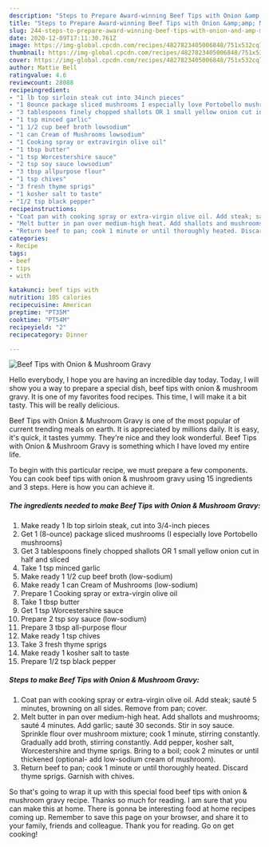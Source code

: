 ```yaml
---
description: "Steps to Prepare Award-winning Beef Tips with Onion &amp;amp; Mushroom Gravy"
title: "Steps to Prepare Award-winning Beef Tips with Onion &amp;amp; Mushroom Gravy"
slug: 244-steps-to-prepare-award-winning-beef-tips-with-onion-and-amp-mushroom-gravy
date: 2020-12-09T17:11:30.761Z
image: https://img-global.cpcdn.com/recipes/4827823405006848/751x532cq70/beef-tips-with-onion-mushroom-gravy-recipe-main-photo.jpg
thumbnail: https://img-global.cpcdn.com/recipes/4827823405006848/751x532cq70/beef-tips-with-onion-mushroom-gravy-recipe-main-photo.jpg
cover: https://img-global.cpcdn.com/recipes/4827823405006848/751x532cq70/beef-tips-with-onion-mushroom-gravy-recipe-main-photo.jpg
author: Mattie Bell
ratingvalue: 4.6
reviewcount: 28088
recipeingredient:
- "1 lb top sirloin steak cut into 34inch pieces"
- "1 8ounce package sliced mushrooms I especially love Portobello mushrooms"
- "3 tablespoons finely chopped shallots OR 1 small yellow onion cut in half and sliced"
- "1 tsp minced garlic"
- "1 1/2 cup beef broth lowsodium"
- "1 can Cream of Mushrooms lowsodium"
- "1 Cooking spray or extravirgin olive oil"
- "1 tbsp butter"
- "1 tsp Worcestershire sauce"
- "2 tsp soy sauce lowsodium"
- "3 tbsp allpurpose flour"
- "1 tsp chives"
- "3 fresh thyme sprigs"
- "1 kosher salt to taste"
- "1/2 tsp black pepper"
recipeinstructions:
- "Coat pan with cooking spray or extra-virgin olive oil. Add steak; sauté 5 minutes, browning on all sides. Remove from pan; cover."
- "Melt butter in pan over medium-high heat. Add shallots and mushrooms; sauté 4 minutes. Add garlic; sauté 30 seconds. Stir in soy sauce. Sprinkle flour over mushroom mixture; cook 1 minute, stirring constantly. Gradually add broth, stirring constantly. Add pepper, kosher salt, Worcestershire and thyme sprigs. Bring to a boil; cook 2 minutes or until thickened (optional- add low-sodium cream of mushroom)."
- "Return beef to pan; cook 1 minute or until thoroughly heated. Discard thyme sprigs. Garnish with chives."
categories:
- Recipe
tags:
- beef
- tips
- with

katakunci: beef tips with 
nutrition: 105 calories
recipecuisine: American
preptime: "PT35M"
cooktime: "PT54M"
recipeyield: "2"
recipecategory: Dinner

---
```



![Beef Tips with Onion &amp; Mushroom Gravy](https://img-global.cpcdn.com/recipes/4827823405006848/751x532cq70/beef-tips-with-onion-mushroom-gravy-recipe-main-photo.jpg)

Hello everybody, I hope you are having an incredible day today. Today, I will show you a way to prepare a special dish, beef tips with onion &amp; mushroom gravy. It is one of my favorites food recipes. This time, I will make it a bit tasty. This will be really delicious.

Beef Tips with Onion &amp; Mushroom Gravy is one of the most popular of current trending meals on earth. It is appreciated by millions daily. It is easy, it's quick, it tastes yummy. They're nice and they look wonderful. Beef Tips with Onion &amp; Mushroom Gravy is something which I have loved my entire life.




To begin with this particular recipe, we must prepare a few components. You can cook beef tips with onion &amp; mushroom gravy using 15 ingredients and 3 steps. Here is how you can achieve it.

<!--inarticleads1-->

##### The ingredients needed to make Beef Tips with Onion &amp; Mushroom Gravy:

1. Make ready 1 lb top sirloin steak, cut into 3/4-inch pieces
1. Get 1 (8-ounce) package sliced mushrooms (I especially love Portobello mushrooms)
1. Get 3 tablespoons finely chopped shallots OR 1 small yellow onion cut in half and sliced
1. Take 1 tsp minced garlic
1. Make ready 1 1/2 cup beef broth (low-sodium)
1. Make ready 1 can Cream of Mushrooms (low-sodium)
1. Prepare 1 Cooking spray or extra-virgin olive oil
1. Take 1 tbsp butter
1. Get 1 tsp Worcestershire sauce
1. Prepare 2 tsp soy sauce (low-sodium)
1. Prepare 3 tbsp all-purpose flour
1. Make ready 1 tsp chives
1. Take 3 fresh thyme sprigs
1. Make ready 1 kosher salt to taste
1. Prepare 1/2 tsp black pepper




<!--inarticleads2-->

##### Steps to make Beef Tips with Onion &amp; Mushroom Gravy:

1. Coat pan with cooking spray or extra-virgin olive oil. Add steak; sauté 5 minutes, browning on all sides. Remove from pan; cover.
1. Melt butter in pan over medium-high heat. Add shallots and mushrooms; sauté 4 minutes. Add garlic; sauté 30 seconds. Stir in soy sauce. Sprinkle flour over mushroom mixture; cook 1 minute, stirring constantly. Gradually add broth, stirring constantly. Add pepper, kosher salt, Worcestershire and thyme sprigs. Bring to a boil; cook 2 minutes or until thickened (optional- add low-sodium cream of mushroom).
1. Return beef to pan; cook 1 minute or until thoroughly heated. Discard thyme sprigs. Garnish with chives.




So that's going to wrap it up with this special food beef tips with onion &amp; mushroom gravy recipe. Thanks so much for reading. I am sure that you can make this at home. There is gonna be interesting food at home recipes coming up. Remember to save this page on your browser, and share it to your family, friends and colleague. Thank you for reading. Go on get cooking!
